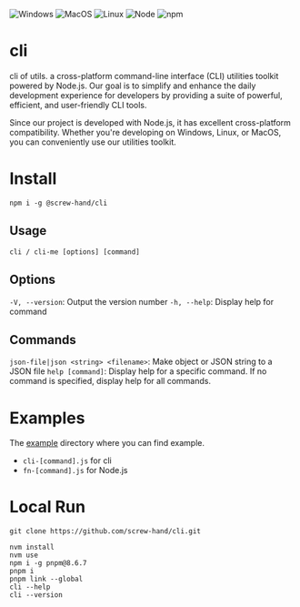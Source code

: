 ![Windows](https://img.shields.io/badge/-Windows-blue?logo=windows)
![MacOS](https://img.shields.io/badge/-MaOS-lightgrey?logo=apple)
![Linux](https://img.shields.io/badge/-Linux-orange?logo=linux)
![Node](https://img.shields.io/node/v/@screw-hand/cli)
![npm](https://img.shields.io/npm/v/@screw-hand/cli)

# cli

cli of utils. a cross-platform command-line interface (CLI) utilities toolkit powered by Node.js. Our goal is to simplify and enhance the daily development experience for developers by providing a suite of powerful, efficient, and user-friendly CLI tools.

Since our project is developed with Node.js, it has excellent cross-platform compatibility. Whether you're developing on Windows, Linux, or MacOS, you can conveniently use our utilities toolkit.

# Install

```shell
npm i -g @screw-hand/cli
```

## Usage

```shell
cli / cli-me [options] [command]
```

## Options

`-V, --version`: Output the version number
`-h, --help`: Display help for command

## Commands

`json-file|json <string> <filename>`: Make object or JSON string to a JSON file
`help [command]`: Display help for a specific command. If no command is specified, display help for all commands.

# Examples

The [example](./example) directory where you can find example.

- `cli-[command].js` for cli
- `fn-[command].js` for Node.js

# Local Run

```shell
git clone https://github.com/screw-hand/cli.git
```

```shell
nvm install
nvm use
npm i -g pnpm@8.6.7
pnpm i
pnpm link --global
cli --help
cli --version
```
